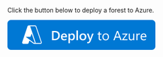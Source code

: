 Click the button below to deploy a forest to Azure. 

[![Deploy To Azure](https://raw.githubusercontent.com/Azure/azure-quickstart-templates/master/1-CONTRIBUTION-GUIDE/images/deploytoazure.svg?sanitize=true)](https://portal.azure.com/#create/Microsoft.Template/uri/https://raw.githubusercontent.com/Die-drei-von-der-Tanke/deploymentsupport/main/azuretest/arm/vm/vm.json)